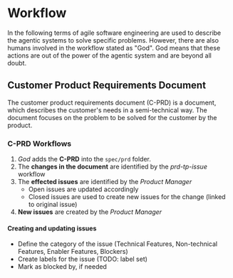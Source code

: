 # Workflow

In the following terms of agile software engineering are used to describe the agentic systems to solve specific problems. However, there are also humans involved in the workflow stated as "God". God means that these actions are out of the power of the agentic system and are beyond all doubt. 

## Customer Product Requirements Document

The customer product requirements document (C-PRD) is a document, which describes the customer's needs in a semi-technical way. The document focuses on the problem to be solved for the customer by the product.

### C-PRD Workflows

1. *God* adds the **C-PRD** into the `spec/prd` folder. 
2. The **changes in the document** are identified by the *prd-tp-issue* workflow 
3. The **effected issues** are identified by the *Product Manager* 
   - Open issues are updated accordingly
   - Closed issues are used to create new issues for the change (linked to original issue)
4. **New issues** are created by the *Product Manager*

#### Creating and updating issues

- Define the category of the issue (Technical Features, Non-technical Features, Enabler Features, Blockers)
- Create labels for the issue (TODO: label set)
- Mark as blocked by, if needed